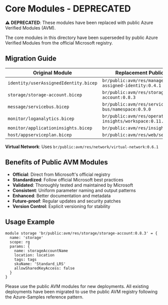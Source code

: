 # Core Modules - DEPRECATED

⚠️ **DEPRECATED**: These modules have been replaced with public Azure Verified Modules (AVM).

The core modules in this directory have been superseded by public Azure Verified Modules from the official Microsoft registry.

## Migration Guide

| Original Module | Replacement Public AVM Module |
|---|---|
| `identity/userAssignedIdentity.bicep` | `br/public:avm/res/managed-identity/user-assigned-identity:0.4.1` |
| `storage/storage-account.bicep` | `br/public:avm/res/storage/storage-account:0.8.3` |
| `message/servicebus.bicep` | `br/public:avm/res/service-bus/namespace:0.9.0` |
| `monitor/loganalytics.bicep` | `br/public:avm/res/operational-insights/workspace:0.11.1` |
| `monitor/applicationinsights.bicep` | `br/public:avm/res/insights/component:0.6.0` |
| `host/appserviceplan.bicep` | `br/public:avm/res/web/serverfarm:0.1.1` |

**Virtual Network**: Uses `br/public:avm/res/network/virtual-network:0.6.1`

## Benefits of Public AVM Modules

- **Official**: Direct from Microsoft's official registry
- **Standardized**: Follow official Microsoft best practices
- **Validated**: Thoroughly tested and maintained by Microsoft
- **Consistent**: Uniform parameter naming and output patterns
- **Enhanced**: Better documentation and metadata
- **Future-proof**: Regular updates and security patches
- **Version Control**: Explicit versioning for stability

## Usage Example

```bicep
module storage 'br/public:avm/res/storage/storage-account:0.8.3' = {
  name: 'storage'
  scope: rg
  params: {
    name: storageAccountName
    location: location
    tags: tags
    skuName: 'Standard_LRS'
    allowSharedKeyAccess: false
  }
}
```

Please use the public AVM modules for new deployments. All existing deployments have been migrated to use the public AVM registry following the Azure-Samples reference pattern.